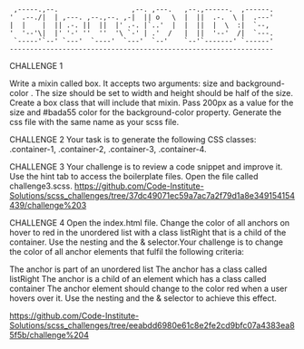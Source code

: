      ,-----.,--.                  ,--. ,---.   ,--.,------.  ,------.
    '  .--./|  | ,---. ,--.,--. ,-|  || o   \  |  ||  .-.  \ |  .---'
    |  |    |  || .-. ||  ||  |' .-. |`..'  |  |  ||  |  \  :|  `--, 
    '  '--'\|  |' '-' ''  ''  '\ `-' | .'  /   |  ||  '--'  /|  `---.
     `-----'`--' `---'  `----'  `---'  `--'    `--'`-------' `------'
    ----------------------------------------------------------------- 


CHALLENGE 1

Write a mixin called box. It accepts two arguments: size and background-color
. The size should be set to width and height should be half of the size. 
Create a box class that will include that mixin. Pass 200px as a value for
the size and #bada55 color for the background-color property. Generate the 
css file with the same name as your scss file.

CHALLENGE 2
Your task is to generate the following CSS classes: .container-1, .container-2,
.container-3, .container-4.

CHALLENGE 3
Your challenge is to review a code snippet and improve it. Use the hint tab to
access the boilerplate files. Open the file called challenge3.scss.
https://github.com/Code-Institute-Solutions/scss_challenges/tree/37dc49071ec59a7ac7a2f79d1a8e349154154439/challenge%203

CHALLENGE 4
Open the index.html file. Change the color of all anchors on hover to red
in the unordered list with a class listRight that is a child of the 
container. Use the nesting and the & selector.Your challenge is to change the
color of all anchor elements that fulfil the following criteria:

The anchor is part of an unordered list
The anchor has a class called listRight
The anchor is a child of an element which has a class called container
The anchor element should change to the color red when a user hovers over it. Use the nesting and the & selector to achieve this effect.

https://github.com/Code-Institute-Solutions/scss_challenges/tree/eeabdd6980e61c8e2fe2cd9bfc07a4383ea85f5b/challenge%204
